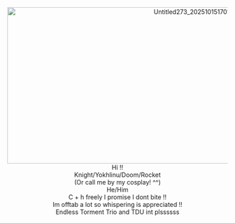 <div align="center">
<img width="842" height="358" alt="Untitled273_20251015170101" src="https://github.com/user-attachments/assets/5c98062c-5717-41f1-9869-2842e38fb5e6" />
</div>
<div align="center">
Hi !!
</div>
<div align="center">
Knight/Yokhlinu/Doom/Rocket 
</div>
<div align="center">
(Or call me by my cosplay! ^^)
</div>
<div align="center">
He/Him
</div>
<div align="center">
C + h freely I promise I dont bite !!
</div>
<div align="center">
Im offtab a lot so whispering is appreciated !!
</div>
<div align="center">
Endless Torment Trio and TDU int plssssss
</div>
